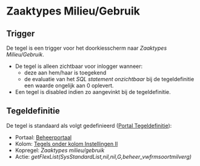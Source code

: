 # Zaaktypes Milieu/Gebruik

## Trigger

De tegel is een trigger voor het doorkiesscherm naar *Zaaktypes Milieu/Gebruik*.

- De tegel is alleen zichtbaar voor inlogger wanneer:
  - deze aan hem/haar is toegekend
  - de evaluatie van het *SQL statement onzichtbaar* bij de tegeldefinitie een waarde ongelijk aan 0 oplevert.
- Een tegel is disabled indien zo aangevinkt bij de tegeldefinitie.

## Tegeldefinitie

De tegel is standaard als volgt gedefinieerd ([Portal Tegeldefinitie](/docs/instellen_inrichten/portaldefinitie/portal_tegel.md)):

- Portaal: [Beheerportaal](/docs/probleemoplossing/portalen_en_moduleschermen/beheerportaal/README.md)
- Kolom: [Tegels onder kolom Instellingen II](/docs/probleemoplossing/portalen_en_moduleschermen/beheerportaal/tegels_onder_kolom_instellingen_ii/README.md)
- Kopregel: *Zaaktypes milieu/gebruik*
- Actie: *getFlexList(SysStandardList,nil,nil,G,beheer_vwfrmsoortmilverg)*
